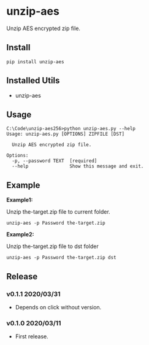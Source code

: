 # unzip-aes

Unzip AES encrypted zip file.

## Install

```shell
pip install unzip-aes
```

## Installed Utils

- unzip-aes


## Usage

```shell
C:\Code\unzip-aes256>python unzip-aes.py --help
Usage: unzip-aes.py [OPTIONS] ZIPFILE [DST]

  Unzip AES encrypted zip file.

Options:
  -p, --password TEXT  [required]
  --help               Show this message and exit.
```

## Example

**Example1:**

Unzip the-target.zip file to current folder.

```shell
unzip-aes -p Password the-target.zip
```

**Example2:**

Unzip the-target.zip file to dst folder

```shell
unzip-aes -p Password the-target.zip dst
```

## Release

### v0.1.1 2020/03/31

- Depends on click without version.

### v0.1.0 2020/03/11

- First release.